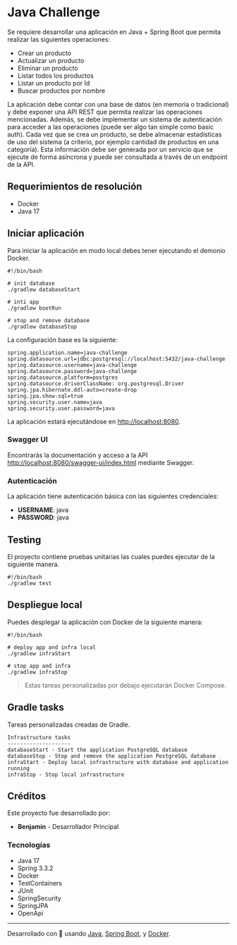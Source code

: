 # Java Challenge

Se requiere desarrollar una aplicación en Java + Spring Boot que permita realizar las siguientes operaciones:

- Crear un producto
- Actualizar un producto
- Eliminar un producto
- Listar todos los productos
- Listar un producto por Id
- Buscar productos por nombre

La aplicación debe contar con una base de datos (en memoria o tradicional) y debe exponer una API REST que permita realizar las operaciones mencionadas. Además, se debe implementar un sistema de autenticación para acceder a las operaciones (puede ser algo tan simple como basic auth).
Cada vez que se crea un producto, se debe almacenar estadísticas de uso del sistema (a criterio, por ejemplo cantidad de productos en una categoría). Esta información debe ser generada por un servicio que se ejecute de forma asíncrona y puede ser consultada a través de un endpoint de la API.

## Requerimientos de resolución

- Docker
- Java 17

## Iniciar aplicación

Para iniciar la aplicación en modo local debes tener ejecutando el demonio Docker.


```shell
#!/bin/bash

# init database
./gradlew databaseStart

# inti app
./gradlew bootRun

# stop and remove database
./gradlew databaseStop

```

La configuración base es la siguiente:

```text
spring.application.name=java-challenge
spring.datasource.url=jdbc:postgresql://localhost:5432/java-challenge
spring.datasource.username=java-challenge
spring.datasource.password=java-challenge
spring.datasource.platform=postgres
spring.datasource.driverClassName: org.postgresql.Driver
spring.jpa.hibernate.ddl-auto=create-drop
spring.jpa.show-sql=true
spring.security.user.name=java
spring.security.user.password=java
```
La aplicación estará ejecutándose en [http://localhost:8080](http://localhost:8080).


### Swagger UI

Encontrarás la documentación y acceso a la API [http://localhost:8080/swagger-ui/index.html](http://localhost:8080/swagger-ui/index.html) mediante Swagger.

### Autenticación

La aplicación tiene autenticación básica con las siguientes credenciales:

- **USERNAME**: java
- **PASSWORD**: java

## Testing

El proyecto contiene pruebas unitarias las cuales puedes ejecutar de la siguiente manera.

```shell
#!/bin/bash
./gradlew test
```

## Despliegue local

Puedes desplegar la aplicación con Docker de la siguiente manera:

```shell
#!/bin/bash

# deploy app and infra local
./gradlew infraStart

# stop app and infra
./gradlew infraStop

```

> Estas tareas personalizadas por debajo ejecutarán Docker Compose.

## Gradle tasks

Tareas personalizadas creadas de Gradle.

```text
Infrastructure tasks
--------------------
databaseStart - Start the application PostgreSQL database
databaseStop - Stop and remove the application PostgreSQL database
infraStart - Deploy local infrastructure with database and application running
infraStop - Stop local infrastructure
```
## Créditos

Este proyecto fue desarrollado por:

- **Benjamín** - Desarrollador Principal

### Tecnologías
- Java 17
- Spring 3.3.2
- Docker
- TestContainers
- JUnit
- SpringSecurity
- SpringJPA
- OpenApi

---

Desarrollado con 💙 usando [Java](https://www.java.com), [Spring Boot](https://spring.io/projects/spring-boot), y [Docker](https://www.docker.com). 
